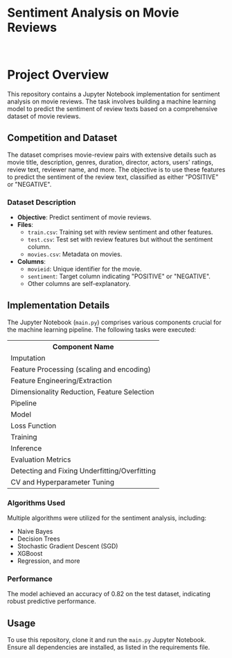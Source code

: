 
<h1>Sentiment Analysis on Movie Reviews</h1>
<br>
<body>

<h1>Project Overview</h1>
<p>This repository contains a Jupyter Notebook implementation for sentiment analysis on movie reviews. The task involves building a machine learning model to predict the sentiment of review texts based on a comprehensive dataset of movie reviews.</p>

<h2>Competition and Dataset</h2>
<p>The dataset comprises movie-review pairs with extensive details such as movie title, description, genres, duration, director, actors, users' ratings, review text, reviewer name, and more. The objective is to use these features to predict the sentiment of the review text, classified as either "POSITIVE" or "NEGATIVE".</p>

<h3>Dataset Description</h3>
<ul>
    <li><strong>Objective</strong>: Predict sentiment of movie reviews.</li>
    <li><strong>Files</strong>:
        <ul>
            <li><code>train.csv</code>: Training set with review sentiment and other features.</li>
            <li><code>test.csv</code>: Test set with review features but without the sentiment column.</li>
            <li><code>movies.csv</code>: Metadata on movies.</li>
        </ul>
    </li>
    <li><strong>Columns</strong>:
        <ul>
            <li><code>movieid</code>: Unique identifier for the movie.</li>
            <li><code>sentiment</code>: Target column indicating "POSITIVE" or "NEGATIVE".</li>
            <li>Other columns are self-explanatory.</li>
        </ul>
    </li>
</ul>

<h2>Implementation Details</h2>
<p>The Jupyter Notebook (<code>main.py</code>) comprises various components crucial for the machine learning pipeline. The following tasks were executed:</p>

<table>
    <tr>
        <th>Component Name</th>
    </tr>
    <tr><td>Imputation</td></tr>
    <tr><td>Feature Processing (scaling and encoding)</td></tr>
    <tr><td>Feature Engineering/Extraction</td></tr>
    <tr><td>Dimensionality Reduction, Feature Selection</td></tr>
    <tr><td>Pipeline</td></tr>
    <tr><td>Model</td></tr>
    <tr><td>Loss Function</td></tr>
    <tr><td>Training</td></tr>
    <tr><td>Inference</td></tr>
    <tr><td>Evaluation Metrics</td></tr>
    <tr><td>Detecting and Fixing Underfitting/Overfitting</td></tr>
    <tr><td>CV and Hyperparameter Tuning</td></tr>
</table>

<h3>Algorithms Used</h3>
<p>Multiple algorithms were utilized for the sentiment analysis, including:</p>
<ul>
    <li>Naive Bayes</li>
    <li>Decision Trees</li>
    <li>Stochastic Gradient Descent (SGD)</li>
    <li>XGBoost</li>
    <li>Regression, and more</li>
</ul>

<h3>Performance</h3>
<p>The model achieved an accuracy of 0.82 on the test dataset, indicating robust predictive performance.</p>

<h2>Usage</h2>
<p>To use this repository, clone it and run the <code>main.py</code> Jupyter Notebook. Ensure all dependencies are installed, as listed in the requirements file.</p>

</body>
</html>
